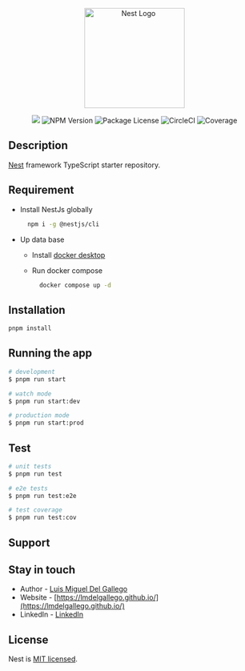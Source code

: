 <p align="center"><img src="https://nestjs.com/img/logo-small.svg" width="200" alt="Nest Logo" /></p>

<p align="center">
  <img src="https://img.shields.io/badge/NODE-v18.18.2-blue" />
  <img src="https://img.shields.io/badge/NPM-v9.8.1-blue" alt="NPM Version" />
  <img src="https://img.shields.io/npm/l/@nestjs/core.svg" alt="Package License" />
  <img src="https://img.shields.io/circleci/build/github/nestjs/nest/master" alt="CircleCI" />
  <img src="https://coveralls.io/repos/github/nestjs/nest/badge.svg?branch=master#9" alt="Coverage" />
</p>

## Description

[Nest](https://github.com/nestjs/nest) framework TypeScript starter repository.

## Requirement

- Install NestJs globally

    ```bash
      npm i -g @nestjs/cli
    ```

- Up data base
  - Install [docker desktop](https://www.docker.com/products/docker-desktop/)
  - Run docker compose

    ```bash
      docker compose up -d
    ```

## Installation

```bash
pnpm install
```

## Running the app

```bash
# development
$ pnpm run start

# watch mode
$ pnpm run start:dev

# production mode
$ pnpm run start:prod
```

## Test

```bash
# unit tests
$ pnpm run test

# e2e tests
$ pnpm run test:e2e

# test coverage
$ pnpm run test:cov
```

##

## Support

## Stay in touch

- Author - [Luis Miguel Del Gallego](lmdelgallego@gmail.com)
- Website - [https://lmdelgallego.github.io/](https://lmdelgallego.github.io/)
- LinkedIn - [LinkedIn](https://linkedin.com/in/luis-miguel-del-gallego-horta)

## License

Nest is [MIT licensed](LICENSE).
